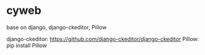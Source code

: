 # cyweb

base on django, django-ckeditor, Pillow

django-ckeditor: https://github.com/django-ckeditor/django-ckeditor
Pillow: pip install Pillow
